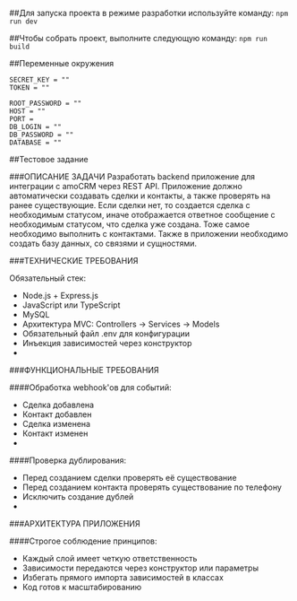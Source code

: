 ##Для запуска проекта в режиме разработки используйте команду:
```npm run dev```

##Чтобы собрать проект, выполните следующую команду:
```npm run build```

##Переменные окружения
```
SECRET_KEY = ""
TOKEN = ""

ROOT_PASSWORD = ""
HOST = ""
PORT = 
DB_LOGIN = ""
DB_PASSWORD = ""
DATABASE = ""
```
##Тестовое задание

###ОПИСАНИЕ ЗАДАЧИ
Разработать backend приложение для интеграции с amoCRM через REST API. Приложение должно автоматически создавать сделки и контакты, а также проверять на ранее существующие.
Если сделки нет, то создается сделка с необходимым статусом, иначе отображается ответное сообщение с необходимым статусом, что сделка уже создана. Тоже самое необходимо выполнить с контактами.
Также в приложении необходимо создать базу данных, со связями и сущностями.

###ТЕХНИЧЕСКИЕ ТРЕБОВАНИЯ

Обязательный стек:
- Node.js + Express.js
- JavaScript или TypeScript
- MySQL
- Архитектура MVC: Controllers → Services → Models
- Обязательный файл .env для конфигурации
- Инъекция зависимостей через конструктор
- 
###ФУНКЦИОНАЛЬНЫЕ ТРЕБОВАНИЯ

####Обработка webhook'ов для событий:
- Сделка добавлена
- Контакт добавлен
- Сделка изменена
- Контакт изменен
- 
####Проверка дублирования:
- Перед созданием сделки проверять её существование
- Перед созданием контакта проверять существование по телефону
- Исключить создание дублей
- 
###АРХИТЕКТУРА ПРИЛОЖЕНИЯ

####Строгое соблюдение принципов:
- Каждый слой имеет четкую ответственность
- Зависимости передаются через конструктор или параметры
- Избегать прямого импорта зависимостей в классах
- Код готов к масштабированию

